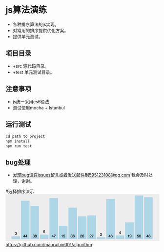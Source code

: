 # js算法演练
* 各种排序算法的js实现。
* 对常用的排序提供优化方案。
* 提供单元测试。
## 项目目录
* +src 源代码目录。
* +test 单元测试目录。
## 注意事项
* js统一采用es6语法
* 测试使用mocha + Istanbul

## 运行测试
```
cd path to project
npm install 
npm run test
```

## bug处理
* 发现bug请在issues留言或者发送邮件到595123108@qq.com 我会及时处理，谢谢。

#选择排序演示
![image](https://github.com/maoruibin001/algorithm/raw/master/src/images/select.gif)
https://github.com/maoruibin001/algorithm